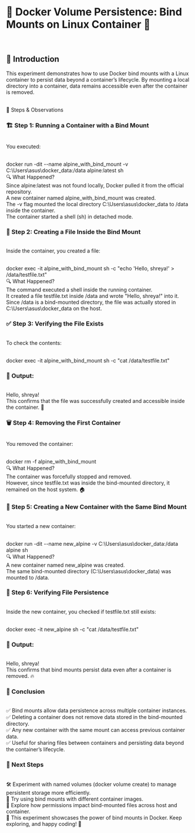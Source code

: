 <h1>🚀 Docker Volume Persistence: Bind Mounts on Linux Container 🐳</h1>
<br><h2>📌 Introduction</h2>
<p></p>This experiment demonstrates how to use Docker bind mounts with a Linux container to persist data beyond a container’s lifecycle. By mounting a local directory into a container, data remains accessible even after the container is removed.</p>

<br>🔧 Steps & Observations
<h3>🏗 Step 1: Running a Container with a Bind Mount</h3>
<br>You executed:

<br>docker run -dit --name alpine_with_bind_mount -v C:\Users\asus\docker_data:/data alpine:latest sh
<br>🔍 What Happened?
<br>Since alpine:latest was not found locally, Docker pulled it from the official repository.
<br>A new container named alpine_with_bind_mount was created.
<br>The -v flag mounted the local directory C:\Users\asus\docker_data to /data inside the container.
<br>The container started a shell (sh) in detached mode.
<h3>📄 Step 2: Creating a File Inside the Bind Mount</h3>
<br>Inside the container, you created a file:

<br>docker exec -it alpine_with_bind_mount sh -c "echo 'Hello, shreya!' > /data/testfile.txt"
<br>🔍 What Happened?
<br>The command executed a shell inside the running container.
<br>It created a file testfile.txt inside /data and wrote "Hello, shreya!" into it.
<br>Since /data is a bind-mounted directory, the file was actually stored in C:\Users\asus\docker_data on the host.
<h3>✅ Step 3: Verifying the File Exists</h3>
<br>To check the contents:

<br>docker exec -it alpine_with_bind_mount sh -c "cat /data/testfile.txt"
<h3>📌 Output:</h3>
<br>Hello, shreya!
<br>This confirms that the file was successfully created and accessible inside the container. 🎉

<h3>🗑 Step 4: Removing the First Container</h3>
<br>You removed the container:

<br>docker rm -f alpine_with_bind_mount
<br>🔍 What Happened?
<br>The container was forcefully stopped and removed.
<br>However, since testfile.txt was inside the bind-mounted directory, it remained on the host system. 🏠
<h3>🔄 Step 5: Creating a New Container with the Same Bind Mount</h3>
<br>You started a new container:

<br>docker run -dit --name new_alpine -v C:\Users\asus\docker_data:/data alpine sh
<br>🔍 What Happened?
<br>A new container named new_alpine was created.
<br>The same bind-mounted directory (C:\Users\asus\docker_data) was mounted to /data.
<h3>🔎 Step 6: Verifying File Persistence</h3>
<br>Inside the new container, you checked if testfile.txt still exists:

<br>docker exec -it new_alpine sh -c "cat /data/testfile.txt"
<h3>📌 Output:</h3>
<br>Hello, shreya!
<br>This confirms that bind mounts persist data even after a container is removed. 🔥

<h3>🎯 Conclusion</h3>
<br>✅ Bind mounts allow data persistence across multiple container instances.<br> ✅ Deleting a container does not remove data stored in the bind-mounted directory.<br> ✅ Any new container with the same mount can access previous container data. <br>✅ Useful for sharing files between containers and persisting data beyond the container’s lifecycle.

<h3>🚀 Next Steps</h3>
<br>🛠 Experiment with named volumes (docker volume create) to manage persistent storage more efficiently.
<br>🐳 Try using bind mounts with different container images.
<br>🔐 Explore how permissions impact bind-mounted files across host and container.
<br>🎯 This experiment showcases the power of bind mounts in Docker. Keep exploring, and happy coding! 🚀
